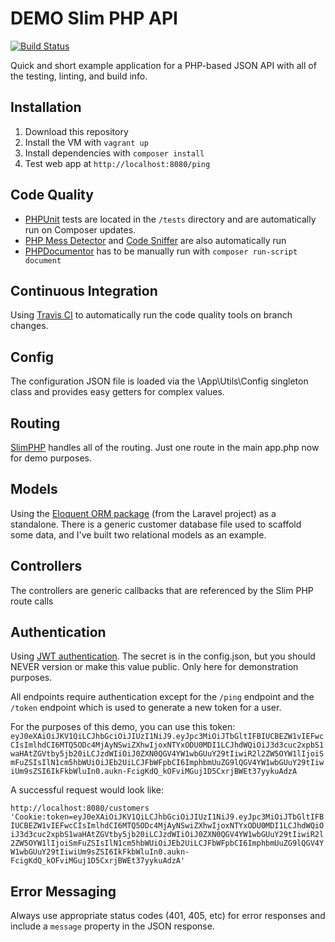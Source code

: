 # DEMO Slim PHP API
[![Build Status](https://travis-ci.org/markparolisi/slim-api.svg?branch=master)](https://travis-ci.org/markparolisi/slim-api.svg?branch=master)

Quick and short example application for a PHP-based JSON API with all of the testing, linting, and build info.

## Installation

1. Download this repository
1. Install the VM with `vagrant up`
1. Install dependencies with `composer install`
1. Test web app at `http://localhost:8080/ping`

## Code Quality 

- [PHPUnit](https://phpunit.de/) tests are located in the `/tests` directory and are automatically run on Composer updates. 
- [PHP Mess Detector](https://phpmd.org/) and [Code Sniffer](https://github.com/squizlabs/PHP_CodeSniffer) are also automatically run
- [PHPDocumentor](https://www.phpdoc.org/) has to be manually run with `composer run-script document`


## Continuous Integration

Using [Travis CI](https://travis-ci.org/markparolisi/slim-api) to automatically run the code quality tools on branch changes. 

## Config

The configuration JSON file is loaded via the \App\Utils\Config singleton class and provides easy getters for complex values.

## Routing

[SlimPHP](https://www.slimframework.com/) handles all of the routing. Just one route in the main app.php now for demo purposes. 

## Models

Using the [Eloquent ORM package](https://laravel.com/docs/5.0/eloquent) (from the Laravel project) as a standalone.
There is a generic customer database file used to scaffold some data, and I've built two relational models as an example.

## Controllers

The controllers are generic callbacks that are referenced by the Slim PHP route calls

## Authentication

Using [JWT authentication](https://jwt.io/). The secret is in the config.json, but you should NEVER version or make this value public.
Only here for demonstration purposes.

All endpoints require authentication except for the `/ping` endpoint and the `/token` endpoint which is used to generate a new token for a user.

For the purposes of this demo, you can use this token:
`eyJ0eXAiOiJKV1QiLCJhbGciOiJIUzI1NiJ9.eyJpc3MiOiJTbGltIFBIUCBEZW1vIEFwcCIsImlhdCI6MTQ5ODc4MjAyNSwiZXhwIjoxNTYxODU0MDI1LCJhdWQiOiJ3d3cuc2xpbS1waHAtZGVtby5jb20iLCJzdWIiOiJ0ZXN0QGV4YW1wbGUuY29tIiwiR2l2ZW5OYW1lIjoiSmFuZSIsIlN1cm5hbWUiOiJEb2UiLCJFbWFpbCI6ImphbmUuZG9lQGV4YW1wbGUuY29tIiwiUm9sZSI6IkFkbWluIn0.aukn-FcigKdQ_kOFviMGuj1D5CxrjBWEt37yykuAdzA`

A successful request would look like:

`http://localhost:8080/customers 'Cookie:token=eyJ0eXAiOiJKV1QiLCJhbGciOiJIUzI1NiJ9.eyJpc3MiOiJTbGltIFBIUCBEZW1vIEFwcCIsImlhdCI6MTQ5ODc4MjAyNSwiZXhwIjoxNTYxODU0MDI1LCJhdWQiOiJ3d3cuc2xpbS1waHAtZGVtby5jb20iLCJzdWIiOiJ0ZXN0QGV4YW1wbGUuY29tIiwiR2l2ZW5OYW1lIjoiSmFuZSIsIlN1cm5hbWUiOiJEb2UiLCJFbWFpbCI6ImphbmUuZG9lQGV4YW1wbGUuY29tIiwiUm9sZSI6IkFkbWluIn0.aukn-FcigKdQ_kOFviMGuj1D5CxrjBWEt37yykuAdzA'`


## Error Messaging

Always use appropriate status codes (401, 405, etc) for error responses and include a `message` property in the JSON response.